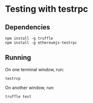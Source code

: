 # Testing with testrpc

## Dependencies

```
npm install -g truffle
npm install -g ethereumjs-testrpc
```

## Running

On one terminal window, run:

```
testrcp
```

On another window, run:

```
truffle test
```
